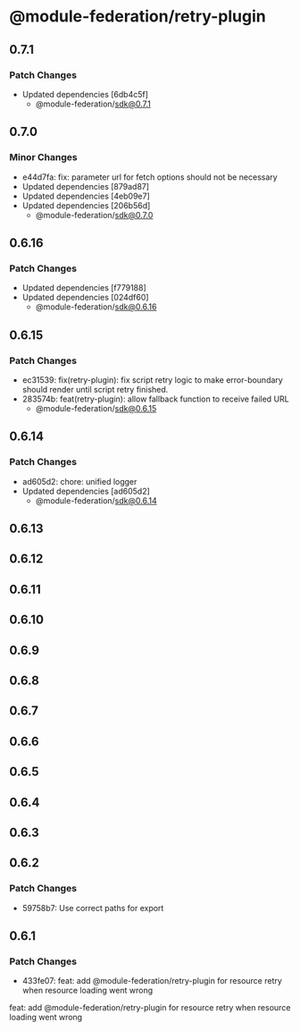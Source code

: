 # @module-federation/retry-plugin

## 0.7.1

### Patch Changes

- Updated dependencies [6db4c5f]
  - @module-federation/sdk@0.7.1

## 0.7.0

### Minor Changes

- e44d7fa: fix: parameter url for fetch options should not be necessary
- Updated dependencies [879ad87]
- Updated dependencies [4eb09e7]
- Updated dependencies [206b56d]
  - @module-federation/sdk@0.7.0

## 0.6.16

### Patch Changes

- Updated dependencies [f779188]
- Updated dependencies [024df60]
  - @module-federation/sdk@0.6.16

## 0.6.15

### Patch Changes

- ec31539: fix(retry-plugin): fix script retry logic to make error-boundary should render until script retry finished.
- 283574b: feat(retry-plugin): allow fallback function to receive failed URL
  - @module-federation/sdk@0.6.15

## 0.6.14

### Patch Changes

- ad605d2: chore: unified logger
- Updated dependencies [ad605d2]
  - @module-federation/sdk@0.6.14

## 0.6.13

## 0.6.12

## 0.6.11

## 0.6.10

## 0.6.9

## 0.6.8

## 0.6.7

## 0.6.6

## 0.6.5

## 0.6.4

## 0.6.3

## 0.6.2

### Patch Changes

- 59758b7: Use correct paths for export

## 0.6.1

### Patch Changes

- 433fe07: feat: add @module-federation/retry-plugin for resource retry when resource loading went wrong

feat: add @module-federation/retry-plugin for resource retry when resource loading went wrong
